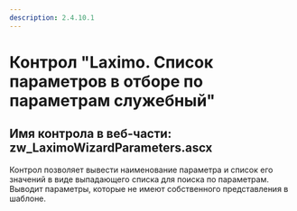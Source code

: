 ```yaml
---
description: 2.4.10.1
---
```


# Контрол "Laximo. Список параметров в отборе по параметрам служебный"

## Имя контрола в веб-части: zw\_LaximoWizardParameters.ascx

Контрол позволяет вывести наименование параметра и список его значений в виде выпадающего списка для поиска по параметрам. Выводит параметры, которые не имеют собственного представления в шаблоне.

